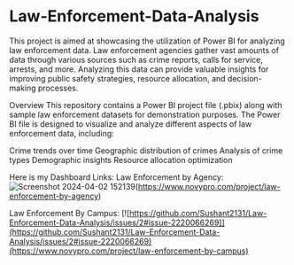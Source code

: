 # Law-Enforcement-Data-Analysis
This project is aimed at showcasing the utilization of Power BI for analyzing law enforcement data. Law enforcement agencies gather vast amounts of data through various sources such as crime reports, calls for service, arrests, and more. Analyzing this data can provide valuable insights for improving public safety strategies, resource allocation, and decision-making processes.

Overview
This repository contains a Power BI project file (.pbix) along with sample law enforcement datasets for demonstration purposes. The Power BI file is designed to visualize and analyze different aspects of law enforcement data, including:

Crime trends over time
Geographic distribution of crimes
Analysis of crime types
Demographic insights
Resource allocation optimization

Here is my Dashboard Links:
Law Enforcement by Agency:
![Screenshot 2024-04-02 152139](https://github.com/Sushant2131/Law-Enforcement-Data-Analysis/assets/74125735/4349e582-4952-418d-947e-8f88099732e7)(https://www.novypro.com/project/law-enforcement-by-agency)

Law Enforcement By Campus:
[![https://github.com/Sushant2131/Law-Enforcement-Data-Analysis/issues/2#issue-2220066269]](https://github.com/Sushant2131/Law-Enforcement-Data-Analysis/issues/2#issue-2220066269)(https://www.novypro.com/project/law-enforcement-by-campus)

